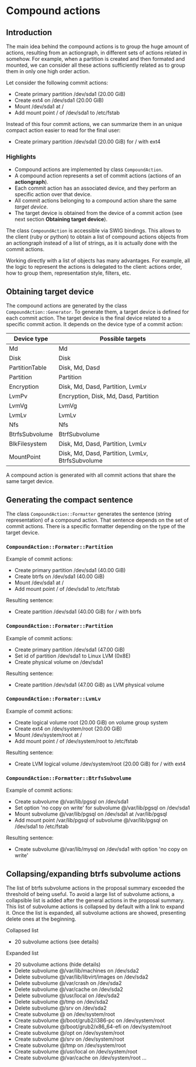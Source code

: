 
# Compound actions

## Introduction

The main idea behind the compound actions is to group the huge amount of actions, resulting from an actiongraph, in different sets of actions related in somehow. For example, when a partition is created and then formated and mounted, we can consider all these actions sufficiently related as to group them in only one high order action.

Let consider the following commit actions:

*  Create primary partition /dev/sda1 (20.00 GiB)
*  Create ext4 on /dev/sda1 (20.00 GiB)
*  Mount /dev/sda1 at /
*  Add mount point / of /dev/sda1 to /etc/fstab

Instead of this four commit actions, we can summarize them in an unique compact action easier to read for the final user:

* Create primary partition /dev/sda1 (20.00 GiB) for / with ext4

### Highlights

* Compound actions are implemented by class `CompoundAction`.
* A compound action represents a set of commit actions (actions of an **actiongraph**).
* Each commit action has an associated device, and they perform an specific action over that device.
* All commit actions belonging to a compound action share the same *target device*.
* The target device is obtained from the device of a commit action (see next section **Obtaining target device**).

The class `CompoundAction` is accessible via SWIG bindings. This allows to the client (ruby or python) to obtain a list of compound actions objects from an actiongraph instead of a list of strings, as it is actually done with the commit actions.

Working directly with a list of objects has many advantages. For example, all the logic to represent the actions is delegated to the client: actions order, how to group them, representation style, filters, etc.


## Obtaining target device

The compound actions are generated by the class `CompoundAction::Generator`. To generate them, a target device is defined for each commit action. The target device is the final device related to a specific commit action. It depends on the device type of a commit action:

|Device type     | Possible targets
|----------------|----------------------
|Md              | Md
|Disk            | Disk
|PartitionTable  | Disk, Md, Dasd
|Partition       | Partition
|Encryption      | Disk, Md, Dasd, Partition, LvmLv 
|LvmPv           | Encryption, Disk, Md, Dasd, Partition
|LvmVg           | LvmVg
|LvmLv           | LvmLv
|Nfs             | Nfs 
|BtrfsSubvolume  | BtrfSubvolume
|BlkFilesystem   | Disk, Md, Dasd, Partition, LvmLv
|MountPoint      | Disk, Md, Dasd, Partition, LvmLv, BtrfsSubvolume

A compound action is generated with all commit actions that share the same target device.


## Generating the compact sentence

The class `CompoundAction::Formatter` generates the sentence (string representation) of a compound action. That sentence depends on the set of commit actions. There is a specific formatter depending on the type of the target device.

### `CompoundAction::Formater::Partition`

Example of commit actions:

* Create primary partition /dev/sda1 (40.00 GiB)
* Create btrfs on /dev/sda1 (40.00 GiB)
* Mount /dev/sda1 at /
* Add mount point / of /dev/sda1 to /etc/fstab

Resulting sentence:

* Create partition /dev/sda1 (40.00 GiB) for / with btrfs

### `CompoundAction::Formater::Partition`

Example of commit actions:

* Create primary partition /dev/sda1 (47.00 GiB)
* Set id of partition /dev/sda1 to Linux LVM (0x8E)
* Create physical volume on /dev/sda1

Resulting sentence:

* Create partition /dev/sda1 (47.00 GiB) as LVM physical volume

### `CompoundAction::Formater::LvmLv`

Example of commit actions:

* Create logical volume root (20.00 GiB) on volume group system
* Create ext4 on /dev/system/root (20.00 GiB)
* Mount /dev/system/root at /
* Add mount point / of /dev/system/root to /etc/fstab

Resulting sentence:

* Create LVM logical volume /dev/system/root (20.00 GiB) for / with ext4

### `CompoundAction::Formatter::BtrfsSubvolume`

Example of commit actions:

*  Create subvolume @/var/lib/pgsql on /dev/sda1
*  Set option 'no copy on write' for subvolume @/var/lib/pgsql on /dev/sda1
*  Mount subvolume @/var/lib/pgsql on /dev/sda1 at /var/lib/pgsql
*  Add mount point /var/lib/pgsql of subvolume @/var/lib/pgsql on /dev/sda1 to /etc/fstab

Resulting sentence:

*  Create subvolume @/var/lib/mysql on /dev/sda1 with option 'no copy on write'


## Collapsing/expanding btrfs subvolume actions

The list of btrfs subvolume actions in the proposal summary exceeded the threshold of being useful. To avoid a large list of subvolume actions, a collapsible list is added after the general actions in the proposal summary. This list of subvolume actions is collapsed by default with a link to expand it. Once the list is expanded, all subvolume actions are showed, presenting delete ones at the beginning.

Collapsed list

* 20 subvolume actions (see details)

Expanded list

* 20 subvolume actions (hide details)
* Delete subvolume @/var/lib/machines on /dev/sda2
* Delete subvolume @/var/lib/libvirt/images on /dev/sda2
* Delete subvolume @/var/crash on /dev/sda2
* Delete subvolume @/var/cache on /dev/sda2
* Delete subvolume @/usr/local on /dev/sda2
* Delete subvolume @/tmp on /dev/sda2
* Delete subvolume @/srv on /dev/sda2
* Create subvolume @ on /dev/system/root
* Create subvolume @/boot/grub2/i386-pc on /dev/system/root
* Create subvolume @/boot/grub2/x86_64-efi on /dev/system/root
* Create subvolume @/opt on /dev/system/root
* Create subvolume @/srv on /dev/system/root
* Create subvolume @/tmp on /dev/system/root
* Create subvolume @/usr/local on /dev/system/root
* Create subvolume @/var/cache on /dev/system/root
...

